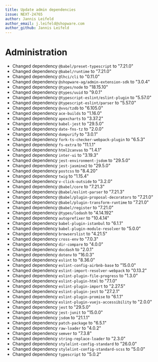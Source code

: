 ```yaml
---
title: Update admin dependencies
issue: NEXT-24765
author: Jannis Leifeld
author_email: j.leifeld@shopware.com
author_github: Jannis Leifeld
---
```

# Administration
* Changed dependency `@babel/preset-typescript` to "7.21.0"
* Changed dependency `@babel/runtime` to "7.21.0"
* Changed dependency `@lhci/cli` to "0.11.0"
* Changed dependency `@shopware-ag/admin-extension-sdk` to "3.0.4"
* Changed dependency `@types/node` to "18.15.10"
* Changed dependency `@types/uuid` to "9.0.1"
* Changed dependency `@typescript-eslint/eslint-plugin` to "5.57.0"
* Changed dependency `@typescript-eslint/parser` to "5.57.0"
* Changed dependency `@vvo/tzdb` to "6.105.0"
* Changed dependency `ace-builds` to "1.16.0"
* Changed dependency `apexcharts` to "3.37.2"
* Changed dependency `babel-jest` to "29.5.0"
* Changed dependency `date-fns-tz` to "2.0.0"
* Changed dependency `dompurify` to "3.0.1"
* Changed dependency `fork-ts-checker-webpack-plugin` to "6.5.3"
* Changed dependency `fs-extra` to "11.1.1"
* Changed dependency `html2canvas` to "1.4.1"
* Changed dependency `inter-ui` to "3.19.3"
* Changed dependency `jest-environment-jsdom` to "29.5.0"
* Changed dependency `jest-jasmine2` to "29.5.0"
* Changed dependency `postcss` to "8.4.20"
* Changed dependency `twig` to "1.15.4"
* Changed dependency `v-click-outside` to "3.2.0"
* Changed dependency `@babel/core` to "7.21.3"
* Changed dependency `@babel/eslint-parser` to "7.21.3"
* Changed dependency `@babel/plugin-proposal-decorators` to "7.21.0"
* Changed dependency `@babel/plugin-transform-runtime` to "7.21.0"
* Changed dependency `@babel/register` to "7.21.0"
* Changed dependency `@types/lodash` to "4.14.192"
* Changed dependency `autoprefixer` to "10.4.14"
* Changed dependency `babel-plugin-istanbul` to "6.1.1"
* Changed dependency `babel-plugin-module-resolver` to "5.0.0"
* Changed dependency `browserslist` to "4.21.5"
* Changed dependency `cross-env` to "7.0.3"
* Changed dependency `dir-compare` to "4.0.0"
* Changed dependency `docdash` to "2.0.1"
* Changed dependency `dotenv` to "16.0.3"
* Changed dependency `eslint` to "8.36.0"
* Changed dependency `eslint-config-airbnb-base` to "15.0.0"
* Changed dependency `eslint-import-resolver-webpack` to "0.13.2"
* Changed dependency `eslint-plugin-file-progress` to "1.3.0"
* Changed dependency `eslint-plugin-html` to "7.1.0"
* Changed dependency `eslint-plugin-import` to "2.27.5"
* Changed dependency `eslint-plugin-jest` to "27.2.1"
* Changed dependency `eslint-plugin-promise` to "6.1.1"
* Changed dependency `eslint-plugin-vuejs-accessibility` to "2.0.0"
* Changed dependency `jest` to "29.5.0"
* Changed dependency `jest-junit` to "15.0.0"
* Changed dependency `jsdom` to "21.1.1"
* Changed dependency `patch-package` to "6.5.1"
* Changed dependency `raw-loader` to "4.0.2"
* Changed dependency `semver` to "7.3.8"
* Changed dependency `string-replace-loader` to "2.3.0"
* Changed dependency `stylelint-config-standard` to "26.0.0"
* Changed dependency `stylelint-config-standard-scss` to "5.0.0"
* Changed dependency `typescript` to "5.0.2"
